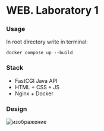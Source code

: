 # WEB. Laboratory 1

### Usage
In root directory write in terminal:

```
docker compose up --build
```

### Stack
- FastCGI Java API
- HTML + CSS + JS
- Nginx + Docker

### Design
![изображение](https://github.com/user-attachments/assets/db826683-367b-4771-bfe7-da2802bbde3f)

